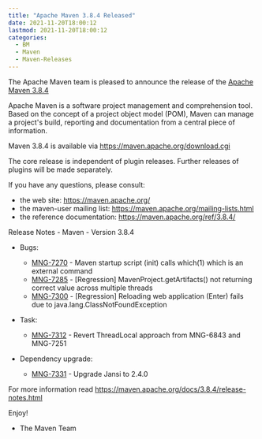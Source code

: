 ```yaml
---
title: "Apache Maven 3.8.4 Released"
date: 2021-11-20T18:00:12
lastmod: 2021-11-20T18:00:12
categories:
  - BM
  - Maven
  - Maven-Releases
---
```

The Apache Maven team is pleased to announce the release of the [Apache Maven 3.8.4](https://maven.apache.org/ref/3.8.4/)

Apache Maven is a software project management and comprehension tool. Based on the concept
of a project object model (POM), Maven can manage a project's build, reporting and documentation
from a central piece of information.

Maven 3.8.4 is available via https://maven.apache.org/download.cgi

The core release is independent of plugin releases. Further releases of plugins will be made
separately.

If you have any questions, please consult:

- the web site: https://maven.apache.org/
- the maven-user mailing list: https://maven.apache.org/mailing-lists.html
- the reference documentation: https://maven.apache.org/ref/3.8.4/

Release Notes - Maven - Version 3.8.4

* Bugs:

  * [MNG-7270](https://issues.apache.org/jira/browse/MNG-7270) - Maven startup script (init) calls which(1) which is an external command
  * [MNG-7285](https://issues.apache.org/jira/browse/MNG-7285) - [Regression] MavenProject.getArtifacts() not returning correct value across multiple threads
  * [MNG-7300](https://issues.apache.org/jira/browse/MNG-7300) - [Regression] Reloading web application (Enter) fails due to java.lang.ClassNotFoundException
  
* Task:
 
  * [MNG-7312](https://issues.apache.org/jira/browse/MNG-7312) - Revert ThreadLocal approach from MNG-6843 and MNG-7251

* Dependency upgrade:
 
  * [MNG-7331](https://issues.apache.org/jira/browse/MNG-7331) - Upgrade Jansi to 2.4.0

For more information read https://maven.apache.org/docs/3.8.4/release-notes.html

Enjoy!

- The Maven Team
